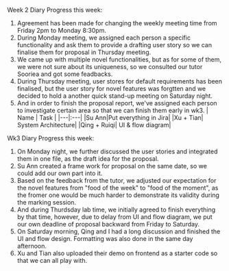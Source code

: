 Week 2 Diary
Progress this week:
  1. Agreement has been made for changing the weekly meeting time from Friday 2pm to Monday 8:30pm.
  2. During Monday meeting, we assigned each person a specific functionality and ask them to provide a drafting user story so we can finalise them for proposal in Thursday meeting.
  3. We came up with multiple novel functionalities, but as for some of them, we were not sure about its uniqueness, so we consulted our tutor Sooriea and got some feadbacks.
  4. During Thursday meeting, user stores for default requirements has been finalised, but the user story for novel features was forgtten and we decided to hold a another quick stand-up meeting on Saturday night.
  5. And in order to finish the proposal report, we've assigned each person to investigate certain area so that we can finish them early in wk3.
  | Name | Task |
  |---|:---|
  |Su Ann|Put everything in Jira|
  |Xu + Tian| System Architecture|
  |Qing + Ruiqi| UI & flow diagram|
   
Wk3 Diary
Progress this week:
  1. On Monday night, we further discussed the user stories and integrated them in one file, as the draft idea for the proposal.
  2. Su Ann created a frame work for proposal on the same date, so we could add our own part into it.
  3. Based on the feedback from the tutor, we adjusted our expectation for the novel features from "food of the week" to "food of the moment", as the fromer one would be much harder to demonstrate its validity during the marking session.
  4. And during Thurdsday lab time, we initially agreed to finish everything by that time, however, due to delay from UI and flow diagram, we put our own deadline of proposal backward from Friday to Saturday. 
  5. On Saturday morning, Qing and I had a long discussion and finished the UI and flow design. Formatting was also done in the same day afternoon.
  6. Xu and Tian also uploaded their demo on frontend as a starter code so that we can all play with.
